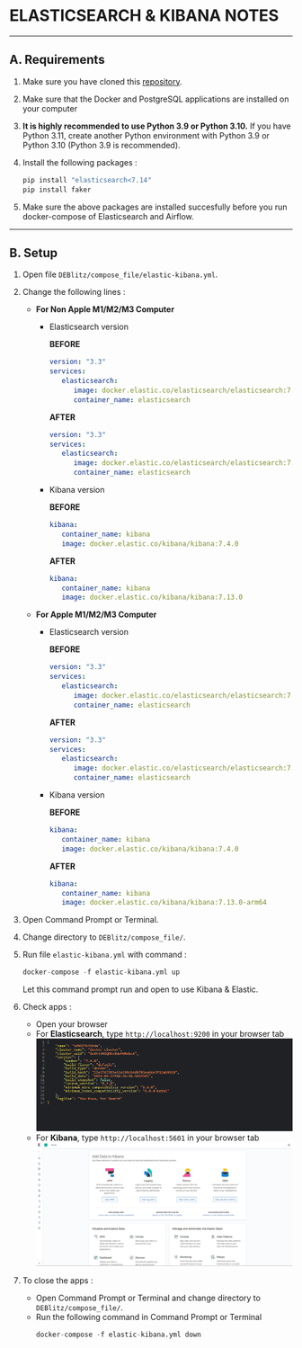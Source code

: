 # ELASTICSEARCH & KIBANA NOTES

---
## A. Requirements

1. Make sure you have cloned this [repository](https://github.com/ardhiraka/DEBlitz).

2. Make sure that the Docker and PostgreSQL applications are installed on your computer

3. **It is highly recommended to use Python 3.9 or Python 3.10.** If you have Python 3.11, create another Python environment with Python 3.9 or Python 3.10 (Python 3.9 is recommended).

4. Install the following packages : 
   ```py
   pip install "elasticsearch<7.14"
   pip install faker
   ```

5. Make sure the above packages are installed succesfully before you run docker-compose of Elasticsearch and Airflow.

---
## B. Setup

1. Open file `DEBlitz/compose_file/elastic-kibana.yml`.

2. Change the following lines :
   * **For Non Apple M1/M2/M3 Computer**
     * Elasticsearch version
   
        **BEFORE**
         ```yml
         version: "3.3"
         services:
            elasticsearch:
               image: docker.elastic.co/elasticsearch/elasticsearch:7.4.0
               container_name: elasticsearch
         ```

         **AFTER**
         ```yml
         version: "3.3"
         services:
            elasticsearch:
               image: docker.elastic.co/elasticsearch/elasticsearch:7.13.0
               container_name: elasticsearch
         ```
      
      * Kibana version
   
        **BEFORE**
         ```yml
         kibana:
            container_name: kibana
            image: docker.elastic.co/kibana/kibana:7.4.0
         ```
   
         **AFTER**
         ```yml
         kibana:
            container_name: kibana
            image: docker.elastic.co/kibana/kibana:7.13.0
         ```
   * **For Apple M1/M2/M3 Computer**
     * Elasticsearch version
   
        **BEFORE**
         ```yml
         version: "3.3"
         services:
            elasticsearch:
               image: docker.elastic.co/elasticsearch/elasticsearch:7.4.0
               container_name: elasticsearch
         ```

         **AFTER**
         ```yml
         version: "3.3"
         services:
            elasticsearch:
               image: docker.elastic.co/elasticsearch/elasticsearch:7.13.0-arm64
               container_name: elasticsearch
         ```
      
      * Kibana version
   
        **BEFORE**
         ```yml
         kibana:
            container_name: kibana
            image: docker.elastic.co/kibana/kibana:7.4.0
         ```
   
         **AFTER**
         ```yml
         kibana:
            container_name: kibana
            image: docker.elastic.co/kibana/kibana:7.13.0-arm64
         ```
4. Open Command Prompt or Terminal.

5. Change directory to `DEBlitz/compose_file/`.

6. Run file `elastic-kibana.yml` with command :  
   ```py
   docker-compose -f elastic-kibana.yml up
   ```
   Let this command prompt run and open to use Kibana & Elastic.

7. Check apps :
   - Open your browser
   - For **Elasticsearch**, type `http://localhost:9200` in your browser tab
     ![plot](image/elastic-kibana/elasticsearch.png)
   - For **Kibana**, type `http://localhost:5601` in your browser tab
     ![plot](image/elastic-kibana/kibana.png)

8. To close the apps :
   - Open Command Prompt or Terminal and change directory to `DEBlitz/compose_file/`.
   - Run the following command in Command Prompt or Terminal
     ```py
     docker-compose -f elastic-kibana.yml down
     ```
